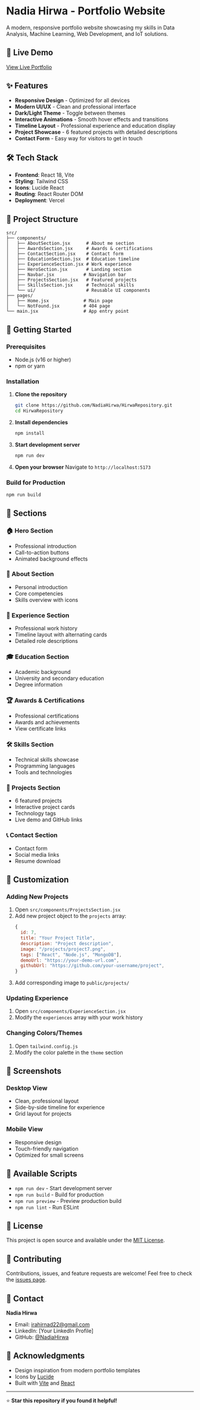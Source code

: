 # Nadia Hirwa - Portfolio Website

A modern, responsive portfolio website showcasing my skills in Data Analysis, Machine Learning, Web Development, and IoT solutions.

## 🚀 Live Demo

[View Live Portfolio](https://hirwa-repository.vercel.app)

## ✨ Features

- **Responsive Design** - Optimized for all devices
- **Modern UI/UX** - Clean and professional interface
- **Dark/Light Theme** - Toggle between themes
- **Interactive Animations** - Smooth hover effects and transitions
- **Timeline Layout** - Professional experience and education display
- **Project Showcase** - 6 featured projects with detailed descriptions
- **Contact Form** - Easy way for visitors to get in touch

## 🛠️ Tech Stack

- **Frontend**: React 18, Vite
- **Styling**: Tailwind CSS
- **Icons**: Lucide React
- **Routing**: React Router DOM
- **Deployment**: Vercel

## 📁 Project Structure

```
src/
├── components/
│   ├── AboutSection.jsx      # About me section
│   ├── AwardsSection.jsx     # Awards & certifications
│   ├── ContactSection.jsx    # Contact form
│   ├── EducationSection.jsx  # Education timeline
│   ├── ExperienceSection.jsx # Work experience
│   ├── HeroSection.jsx       # Landing section
│   ├── Navbar.jsx           # Navigation bar
│   ├── ProjectsSection.jsx   # Featured projects
│   ├── SkillsSection.jsx     # Technical skills
│   └── ui/                   # Reusable UI components
├── pages/
│   ├── Home.jsx             # Main page
│   └── NotFound.jsx         # 404 page
└── main.jsx                 # App entry point
```

## 🚀 Getting Started

### Prerequisites

- Node.js (v16 or higher)
- npm or yarn

### Installation

1. **Clone the repository**
   ```bash
   git clone https://github.com/NadiaHirwa/HirwaRepository.git
   cd HirwaRepository
   ```

2. **Install dependencies**
   ```bash
   npm install
   ```

3. **Start development server**
   ```bash
   npm run dev
   ```

4. **Open your browser**
   Navigate to `http://localhost:5173`

### Build for Production

```bash
npm run build
```

## 📱 Sections

### 🏠 Hero Section
- Professional introduction
- Call-to-action buttons
- Animated background effects

### 👋 About Section
- Personal introduction
- Core competencies
- Skills overview with icons

### 💼 Experience Section
- Professional work history
- Timeline layout with alternating cards
- Detailed role descriptions

### 🎓 Education Section
- Academic background
- University and secondary education
- Degree information

### 🏆 Awards & Certifications
- Professional certifications
- Awards and achievements
- View certificate links

### 🛠️ Skills Section
- Technical skills showcase
- Programming languages
- Tools and technologies

### 🚀 Projects Section
- 6 featured projects
- Interactive project cards
- Technology tags
- Live demo and GitHub links

### 📞 Contact Section
- Contact form
- Social media links
- Resume download

## 🎨 Customization

### Adding New Projects

1. Open `src/components/ProjectsSection.jsx`
2. Add new project object to the `projects` array:
   ```javascript
   {
     id: 7,
     title: "Your Project Title",
     description: "Project description",
     image: "/projects/project7.png",
     tags: ["React", "Node.js", "MongoDB"],
     demoUrl: "https://your-demo-url.com",
     githubUrl: "https://github.com/your-username/project",
   }
   ```
3. Add corresponding image to `public/projects/`

### Updating Experience

1. Open `src/components/ExperienceSection.jsx`
2. Modify the `experiences` array with your work history

### Changing Colors/Themes

1. Open `tailwind.config.js`
2. Modify the color palette in the `theme` section

## 📸 Screenshots

### Desktop View
- Clean, professional layout
- Side-by-side timeline for experience
- Grid layout for projects

### Mobile View
- Responsive design
- Touch-friendly navigation
- Optimized for small screens

## 🔧 Available Scripts

- `npm run dev` - Start development server
- `npm run build` - Build for production
- `npm run preview` - Preview production build
- `npm run lint` - Run ESLint

## 📄 License

This project is open source and available under the [MIT License](LICENSE).

## 🤝 Contributing

Contributions, issues, and feature requests are welcome! Feel free to check the [issues page](../../issues).

## 📧 Contact

**Nadia Hirwa**
- Email: irahirnad22@gmail.com
- LinkedIn: [Your LinkedIn Profile]
- GitHub: [@NadiaHirwa](https://github.com/NadiaHirwa)

## 🙏 Acknowledgments

- Design inspiration from modern portfolio templates
- Icons by [Lucide](https://lucide.dev/)
- Built with [Vite](https://vitejs.dev/) and [React](https://reactjs.org/)

---

⭐ **Star this repository if you found it helpful!**